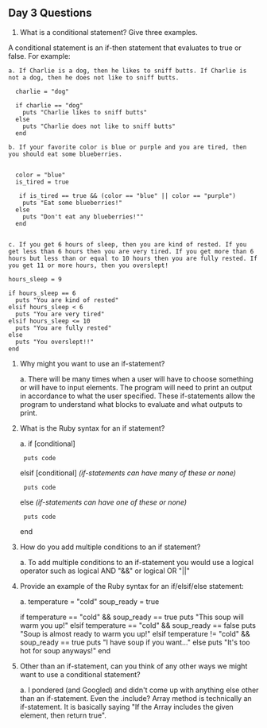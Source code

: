 ## Day 3 Questions

1. What is a conditional statement? Give three examples.

  A conditional statement is an if-then statement that evaluates to true or false. For example:

    a. If Charlie is a dog, then he likes to sniff butts. If Charlie is not a dog, then he does not like to sniff butts.
    
      charlie = "dog"

      if charlie == "dog"
        puts "Charlie likes to sniff butts"
      else
        puts "Charlie does not like to sniff butts"
      end

    b. If your favorite color is blue or purple and you are tired, then you should eat some blueberries.


      color = "blue"
      is_tired = true

       if is_tired == true && (color == "blue" || color == "purple")
        puts "Eat some blueberries!"
      else
        puts "Don't eat any blueberries!""
      end


    c. If you get 6 hours of sleep, then you are kind of rested. If you get less than 6 hours then you are very tired. If you get more than 6 hours but less than or equal to 10 hours then you are fully rested. If you get 11 or more hours, then you overslept!

    hours_sleep = 9

    if hours_sleep == 6
      puts "You are kind of rested"
    elsif hours_sleep < 6
      puts "You are very tired"
    elsif hours_sleep <= 10
      puts "You are fully rested"
    else
      puts "You overslept!!"
    end

1. Why might you want to use an if-statement?

    a. There will be many times when a user will have to choose something or will have to input elements. The program will need to print an output in accordance to what the user specified. These if-statements allow the program to understand what blocks to evaluate and what outputs to print.

1. What is the Ruby syntax for an if statement?

    a. if [conditional]

        puts code

      elsif [conditional] *(if-statements can have many of these or none)*

        puts code

      else  *(if-statements can have one of these or none)*

        puts code

      end


1. How do you add multiple conditions to an if statement?

    a. To add multiple conditions to an if-statement you would use a logical operator such as logical AND "&&" or logical OR "||"

1. Provide an example of the Ruby syntax for an if/elsif/else statement:

    a. temperature = "cold"
       soup_ready = true

      if temperature == "cold" && soup_ready == true
        puts "This soup will warm you up!"
      elsif temperature == "cold" && soup_ready == false
        puts "Soup is almost ready to warm you up!"
      elsif temperature != "cold" && soup_ready == true
        puts "I have soup if you want..."
      else
        puts "It's too hot for soup anyways!"
      end


1. Other than an if-statement, can you think of any other ways we might want to use a conditional statement?

    a. I pondered (and Googled) and didn't come up with anything else other than an if-statement. Even the .include? Array method is technically an if-statement. It is basically saying "If the Array includes the given element, then return true".
